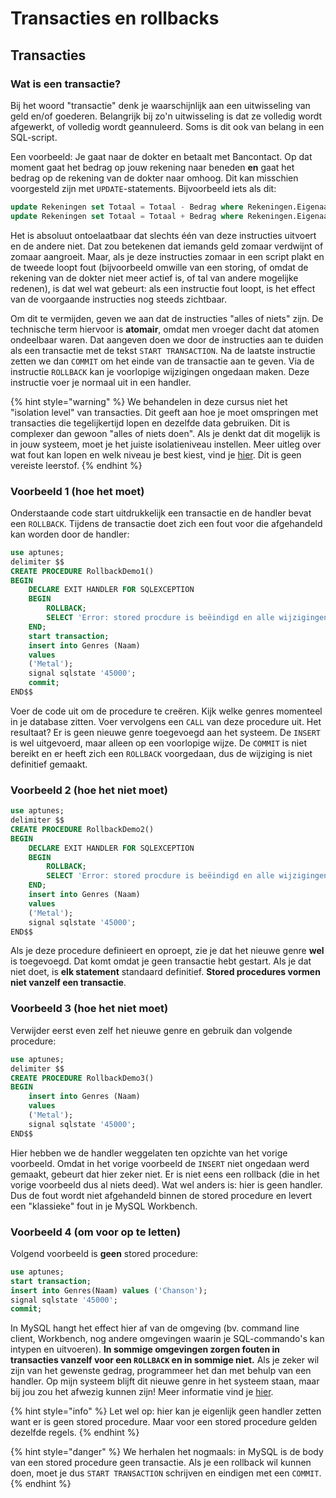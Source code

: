 # Transacties en rollbacks

## Transacties

### Wat is een transactie?

Bij het woord "transactie" denk je waarschijnlijk aan een uitwisseling van geld en/of goederen. Belangrijk bij zo'n uitwisseling is dat ze volledig wordt afgewerkt, of volledig wordt geannuleerd. Soms is dit ook van belang in een SQL-script.

Een voorbeeld: Je gaat naar de dokter en betaalt met Bancontact. Op dat moment gaat het bedrag op jouw rekening naar beneden **en** gaat het bedrag op de rekening van de dokter naar omhoog. Dit kan misschien voorgesteld zijn met `UPDATE`-statements. Bijvoorbeeld iets als dit:

```sql
update Rekeningen set Totaal = Totaal - Bedrag where Rekeningen.Eigenaars_Id = <id-patient>;
update Rekeningen set Totaal = Totaal + Bedrag where Rekeningen.Eigenaars_Id = <id-arts>;
```

Het is absoluut ontoelaatbaar dat slechts één van deze instructies uitvoert en de andere niet. Dat zou betekenen dat iemands geld zomaar verdwijnt of zomaar aangroeit. Maar, als je deze instructies zomaar in een script plakt en de tweede loopt fout \(bijvoorbeeld omwille van een storing, of omdat de rekening van de dokter niet meer actief is, of tal van andere mogelijke redenen\), is dat wel wat gebeurt: als een instructie fout loopt, is het effect van de voorgaande instructies nog steeds zichtbaar.

Om dit te vermijden, geven we aan dat de instructies "alles of niets" zijn. De technische term hiervoor is **atomair**, omdat men vroeger dacht dat atomen ondeelbaar waren. Dat aangeven doen we door de instructies aan te duiden als een transactie met de tekst `START TRANSACTION`. Na de laatste instructie zetten we dan `COMMIT` om het einde van de transactie aan te geven. Via de instructie `ROLLBACK` kan je voorlopige wijzigingen ongedaan maken. Deze instructie voer je normaal uit in een handler.

{% hint style="warning" %}
We behandelen in deze cursus niet het "isolation level" van transacties. Dit geeft aan hoe je moet omspringen met transacties die tegelijkertijd lopen en dezelfde data gebruiken. Dit is complexer dan gewoon "alles of niets doen". Als je denkt dat dit mogelijk is in jouw systeem,  moet je het juiste isolatieniveau instellen. Meer uitleg over wat fout kan lopen en welk niveau je best kiest, vind je [hier](https://www.youtube.com/watch?v=-gxyut1VLcs&t=229s). Dit is geen vereiste leerstof.
{% endhint %}

### Voorbeeld 1 \(hoe het moet\)

Onderstaande code start uitdrukkelijk een transactie en de handler bevat een `ROLLBACK`. Tijdens de transactie doet zich een fout voor die afgehandeld kan worden door de handler:

```sql
use aptunes;
delimiter $$
CREATE PROCEDURE RollbackDemo1()
BEGIN
    DECLARE EXIT HANDLER FOR SQLEXCEPTION
    BEGIN
        ROLLBACK;
        SELECT 'Error: stored procdure is beëindigd en alle wijzigingen zijn ongedaan gemaakt.';
    END;
    start transaction;
    insert into Genres (Naam)
    values
    ('Metal');
    signal sqlstate '45000';
    commit;
END$$
```

Voer de code uit om de procedure te creëren. Kijk welke genres momenteel in je database zitten. Voer vervolgens een `CALL` van deze procedure uit. Het resultaat? Er is geen nieuwe genre toegevoegd aan het systeem. De `INSERT` is wel uitgevoerd, maar alleen op een voorlopige wijze. De `COMMIT` is niet bereikt en er heeft zich een `ROLLBACK` voorgedaan, dus de wijziging is niet definitief gemaakt.

### Voorbeeld 2 \(hoe het niet moet\)

```sql
use aptunes;
delimiter $$
CREATE PROCEDURE RollbackDemo2()
BEGIN
    DECLARE EXIT HANDLER FOR SQLEXCEPTION
    BEGIN
        ROLLBACK;
        SELECT 'Error: stored procdure is beëindigd en alle wijzigingen zijn ongedaan gemaakt.';
    END;
    insert into Genres (Naam)
    values
    ('Metal');
    signal sqlstate '45000';
END$$
```

Als je deze procedure definieert en oproept, zie je dat het nieuwe genre **wel** is toegevoegd. Dat komt omdat je geen transactie hebt gestart. Als je dat niet doet, is **elk statement** standaard definitief. **Stored procedures vormen niet vanzelf een transactie**.

### Voorbeeld 3 \(hoe het niet moet\)

Verwijder eerst even zelf het nieuwe genre en gebruik dan volgende procedure:

```sql
use aptunes;
delimiter $$
CREATE PROCEDURE RollbackDemo3()
BEGIN
    insert into Genres (Naam)
    values
    ('Metal');
    signal sqlstate '45000';
END$$
```

Hier hebben we de handler weggelaten ten opzichte van het vorige voorbeeld. Omdat in het vorige voorbeeld de `INSERT` niet ongedaan werd gemaakt, gebeurt dat hier zeker niet. Er is niet eens een rollback \(die in het vorige voorbeeld dus al niets deed\). Wat wel anders is: hier is geen handler. Dus de fout wordt niet afgehandeld binnen de stored procedure en levert een "klassieke" fout in je MySQL Workbench.

### Voorbeeld 4 \(om voor op te letten\)

Volgend voorbeeld is **geen** stored procedure:

```sql
use aptunes;
start transaction;
insert into Genres(Naam) values ('Chanson');
signal sqlstate '45000';
commit;
```

In MySQL hangt het effect hier af van de omgeving \(bv. command line client, Workbench, nog andere omgevingen waarin je SQL-commando's kan intypen en uitvoeren\). **In sommige omgevingen zorgen fouten in transacties vanzelf voor een `ROLLBACK` en in sommige niet.** Als je zeker wil zijn van het gewenste gedrag, programmeer het dan met behulp van een handler. Op mijn systeem blijft dit nieuwe genre in het systeem staan, maar bij jou zou het afwezig kunnen zijn! Meer informatie vind je [hier](https://stackoverflow.com/questions/6121917/automatic-rollback-if-commit-transaction-is-not-reached).

{% hint style="info" %}
Let wel op: hier kan je eigenlijk geen handler zetten want er is geen stored procedure. Maar voor een stored procedure gelden dezelfde regels.
{% endhint %}

{% hint style="danger" %}
We herhalen het nogmaals: in MySQL is de body van een stored procedure geen transactie. Als je een rollback wil kunnen doen, moet je dus `START TRANSACTION` schrijven en eindigen met een `COMMIT`.
{% endhint %}


